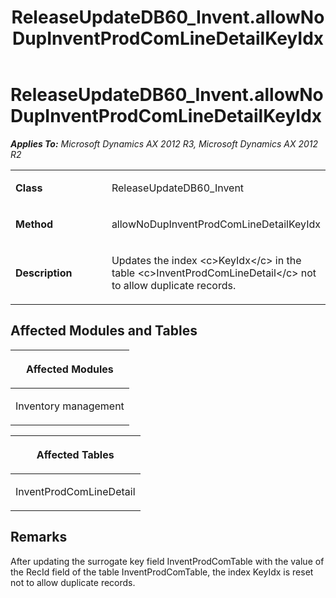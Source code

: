 ﻿---
title: ReleaseUpdateDB60_Invent.allowNoDupInventProdComLineDetailKeyIdx
TOCTitle: ReleaseUpdateDB60_Invent.allowNoDupInventProdComLineDetailKeyIdx
ms:assetid: ca3e1f5a-153d-602c-2820-9d530021e331
ms:mtpsurl: https://msdn.microsoft.com/en-us/library/JJ719636(v=AX.60)
ms:contentKeyID: 49711203
ms.date: 05/18/2015
mtps_version: v=AX.60
---

# ReleaseUpdateDB60\_Invent.allowNoDupInventProdComLineDetailKeyIdx 


_**Applies To:** Microsoft Dynamics AX 2012 R3, Microsoft Dynamics AX 2012 R2_

<table>
<colgroup>
<col style="width: 50%" />
<col style="width: 50%" />
</colgroup>
<tbody>
<tr class="odd">
<td><p><strong>Class</strong></p></td>
<td><p>ReleaseUpdateDB60_Invent</p></td>
</tr>
<tr class="even">
<td><p><strong>Method</strong></p></td>
<td><p>allowNoDupInventProdComLineDetailKeyIdx</p></td>
</tr>
<tr class="odd">
<td><p><strong>Description</strong></p></td>
<td><p>Updates the index &lt;c&gt;KeyIdx&lt;/c&gt; in the table &lt;c&gt;InventProdComLineDetail&lt;/c&gt; not to allow duplicate records.</p></td>
</tr>
</tbody>
</table>


## Affected Modules and Tables

<table>
<colgroup>
<col style="width: 100%" />
</colgroup>
<thead>
<tr class="header">
<th><p>Affected Modules</p></th>
</tr>
</thead>
<tbody>
<tr class="odd">
<td><p>Inventory management</p></td>
</tr>
</tbody>
</table>


<table>
<colgroup>
<col style="width: 100%" />
</colgroup>
<thead>
<tr class="header">
<th><p>Affected Tables</p></th>
</tr>
</thead>
<tbody>
<tr class="odd">
<td><p>InventProdComLineDetail</p></td>
</tr>
</tbody>
</table>


## Remarks

After updating the surrogate key field InventProdComTable with the value of the RecId field of the table InventProdComTable, the index KeyIdx is reset not to allow duplicate records.

  


